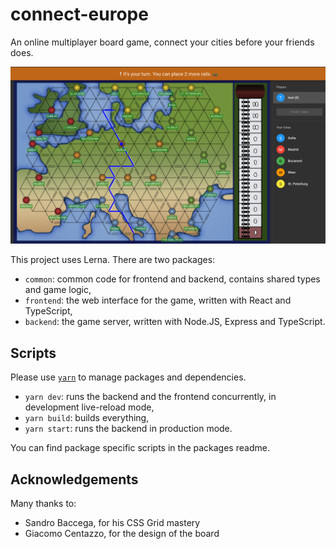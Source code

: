 # connect-europe

An online multiplayer board game, connect your cities before your friends does.

![screenshoot](docs/game-screenshoot.png)

This project uses Lerna. There are two packages:

- `common`: common code for frontend and backend, contains shared types and game logic,
- `frontend`: the web interface for the game, written with React and TypeScript,
- `backend`: the game server, written with Node.JS, Express and TypeScript.

## Scripts

Please use [`yarn`](https://classic.yarnpkg.com/en/docs/getting-started) to manage packages and dependencies.

- `yarn dev`: runs the backend and the frontend concurrently, in development live-reload mode,
- `yarn build`: builds everything,
- `yarn start`: runs the backend in production mode.

You can find package specific scripts in the packages readme.

## Acknowledgements

Many thanks to:

- Sandro Baccega, for his CSS Grid mastery
- Giacomo Centazzo, for the design of the board
